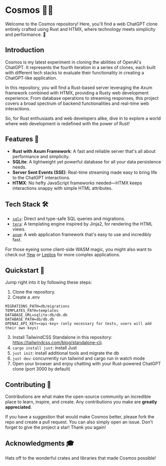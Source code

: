 # Cosmos 🦀✨

Welcome to the Cosmos repository! Here, you'll find a web ChatGPT clone entirely crafted using Rust and HTMX, where technology meets simplicity and performance. 🚀

## Introduction

Cosmos is my latest experiment in cloning the abilities of OpenAI's ChatGPT. It represents the fourth iteration in a series of clones, each built with different tech stacks to evaluate their functionality in creating a ChatGPT-like application.

In this repository, you will find a Rust-based server leveraging the Axum framework combined with HTMX, providing a Rusty web development experience. From database operations to streaming responses, this project covers a broad spectrum of backend functionalities and real-time web interactions.

So, for Rust enthusiasts and web developers alike, dive in to explore a world where web development is redefined with the power of Rust!

## Features 🌟

- **Rust with Axum Framework**: A fast and reliable server that's all about performance and simplicity.
- **SQLite**: A lightweight yet powerful database for all your data persistence needs.
- **Server Sent Events (SSE)**: Real-time streaming made easy to bring life to the ChatGPT interactions.
- **HTMX**: No hefty JavaScript frameworks needed—HTMX keeps interactions snappy with simple HTML attributes.

## Tech Stack 🛠️

- [`sqlx`](https://github.com/launchbadge/sqlx): Direct and type-safe SQL queries and migrations.
- [`tera`](https://github.com/Keats/tera): A templating engine inspired by Jinja2, for rendering the HTML views.
- [`axum`](https://github.com/tokio-rs/axum): A web application framework that's easy to use and incredibly fast.

For those eyeing some client-side WASM magic, you might also want to check out [Yew](https://github.com/yewstack/yew) or [Leptos](https://github.com/LeptosProject/leptos) for more complex applications.

## Quickstart 🏁

Jump right into it by following these steps:

1. Clone the repository.
2. Create a .env

```
MIGRATIONS_PATH=db/migrations
TEMPLATES_PATH=templates
DATABASE_URL=sqlite:db/db.db
DATABASE_PATH=db/db.db
OPENAI_API_KEY=<api-key> (only necessary for tests, users will add their own keys)
```

3. Install TailwindCSS Standalone in this repository: https://tailwindcss.com/blog/standalone-cli.
4. `cargo install just`: install Just
5. `just init`: install additional tools and migrate the db
6. `just dev`: concurrently run tailwind and cargo run in watch mode
7. Open your browser and enjoy chatting with your Rust-powered ChatGPT clone (port 3000 by default)

## Contributing 🤝

Contributions are what make the open-source community an incredible place to learn, inspire, and create. Any contributions you make are **greatly appreciated**.

If you have a suggestion that would make Cosmos better, please fork the repo and create a pull request. You can also simply open an issue. Don't forget to give the project a star! Thank you again!

## Acknowledgments 🎓

Hats off to the wonderful crates and libraries that made Cosmos possible!
